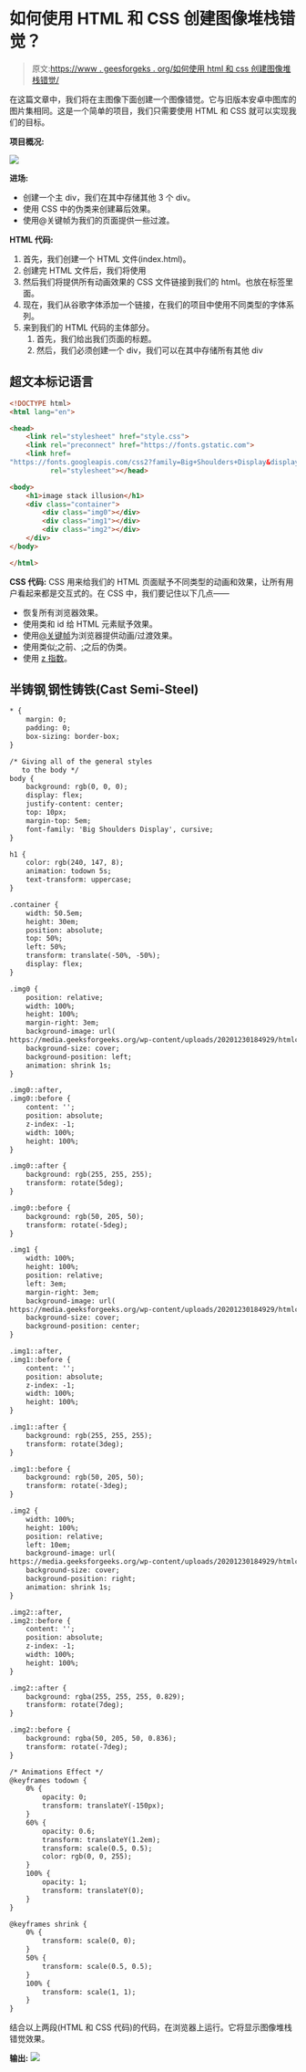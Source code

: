 # 如何使用 HTML 和 CSS 创建图像堆栈错觉？

> 原文:[https://www . geesforgeks . org/如何使用 html 和 css 创建图像堆栈错觉/](https://www.geeksforgeeks.org/how-to-create-image-stack-illusion-using-html-and-css/)

在这篇文章中，我们将在主图像下面创建一个图像错觉。它与旧版本安卓中图库的图片集相同。这是一个简单的项目，我们只需要使用 HTML 和 CSS 就可以实现我们的目标。

**项目概况:**

![](img/2623e7be81e2acb3d39dea537c4f8ce0.png)

**进场:**

*   创建一个主 div，我们在其中存储其他 3 个 div。
*   使用 CSS 中的伪类来创建幕后效果。
*   使用@关键帧为我们的页面提供一些过渡。

**HTML 代码:**

1.  首先，我们创建一个 HTML 文件(index.html)。
2.  创建完 HTML 文件后，我们将使用<title>标签为我们的网页赋予标题。应该放在标签里面。</title>
3.  然后我们将提供所有动画效果的 CSS 文件链接到我们的 html。也放在标签里面。
4.  现在，我们从谷歌字体添加一个链接，在我们的项目中使用不同类型的字体系列。
5.  来到我们的 HTML 代码的主体部分。
    1.  首先，我们给出我们页面的标题。
    2.  然后，我们必须创建一个 div，我们可以在其中存储所有其他 div

## 超文本标记语言

```html
<!DOCTYPE html>
<html lang="en">

<head>
    <link rel="stylesheet" href="style.css">
    <link rel="preconnect" href="https://fonts.gstatic.com">
    <link href=
"https://fonts.googleapis.com/css2?family=Big+Shoulders+Display&display=swap" 
          rel="stylesheet"></head>

<body>
    <h1>image stack illusion</h1>
    <div class="container">
        <div class="img0"></div>
        <div class="img1"></div>
        <div class="img2"></div>
    </div>
</body>

</html>
```

**CSS 代码:** CSS 用来给我们的 HTML 页面赋予不同类型的动画和效果，让所有用户看起来都是交互式的。在 CSS 中，我们要记住以下几点——

*   恢复所有浏览器效果。
*   使用类和 id 给 HTML 元素赋予效果。
*   使用[@关键帧](https://www.geeksforgeeks.org/css-animation-and-keyframes-property/)为浏览器提供动画/过渡效果。
*   使用类似[:](https://www.geeksforgeeks.org/css-before-selector/)之前、[:](https://www.geeksforgeeks.org/css-after-selector/)之后的伪类。
*   使用 [z 指数](https://www.geeksforgeeks.org/css-z-index-property/)。

## 半铸钢ˌ钢性铸铁(Cast Semi-Steel)

```html
* {
    margin: 0;
    padding: 0;
    box-sizing: border-box;
}

/* Giving all of the general styles
   to the body */
body {
    background: rgb(0, 0, 0);
    display: flex;
    justify-content: center;
    top: 10px;
    margin-top: 5em;
    font-family: 'Big Shoulders Display', cursive;
}

h1 {
    color: rgb(240, 147, 8);
    animation: todown 5s;
    text-transform: uppercase;
}

.container {
    width: 50.5em;
    height: 30em;
    position: absolute;
    top: 50%;
    left: 50%;
    transform: translate(-50%, -50%);
    display: flex;
}

.img0 {
    position: relative;
    width: 100%;
    height: 100%;
    margin-right: 3em;
    background-image: url(
https://media.geeksforgeeks.org/wp-content/uploads/20201230184929/htmlcssjslogo.png);
    background-size: cover;
    background-position: left;
    animation: shrink 1s;
}

.img0::after,
.img0::before {
    content: '';
    position: absolute;
    z-index: -1;
    width: 100%;
    height: 100%;
}

.img0::after {
    background: rgb(255, 255, 255);
    transform: rotate(5deg);
}

.img0::before {
    background: rgb(50, 205, 50);
    transform: rotate(-5deg);
}

.img1 {
    width: 100%;
    height: 100%;
    position: relative;
    left: 3em;
    margin-right: 3em;
    background-image: url(
https://media.geeksforgeeks.org/wp-content/uploads/20201230184929/htmlcssjslogo.png);
    background-size: cover;
    background-position: center;
}

.img1::after,
.img1::before {
    content: '';
    position: absolute;
    z-index: -1;
    width: 100%;
    height: 100%;
}

.img1::after {
    background: rgb(255, 255, 255);
    transform: rotate(3deg);
}

.img1::before {
    background: rgb(50, 205, 50);
    transform: rotate(-3deg);
}

.img2 {
    width: 100%;
    height: 100%;
    position: relative;
    left: 10em;
    background-image: url(
https://media.geeksforgeeks.org/wp-content/uploads/20201230184929/htmlcssjslogo.png);
    background-size: cover;
    background-position: right;
    animation: shrink 1s;
}

.img2::after,
.img2::before {
    content: '';
    position: absolute;
    z-index: -1;
    width: 100%;
    height: 100%;
}

.img2::after {
    background: rgba(255, 255, 255, 0.829);
    transform: rotate(7deg);
}

.img2::before {
    background: rgba(50, 205, 50, 0.836);
    transform: rotate(-7deg);
}

/* Animations Effect */
@keyframes todown {
    0% {
        opacity: 0;
        transform: translateY(-150px);
    }
    60% {
        opacity: 0.6;
        transform: translateY(1.2em);
        transform: scale(0.5, 0.5);
        color: rgb(0, 0, 255);
    }
    100% {
        opacity: 1;
        transform: translateY(0);
    }
}

@keyframes shrink {
    0% {
        transform: scale(0, 0);
    }
    50% {
        transform: scale(0.5, 0.5);
    }
    100% {
        transform: scale(1, 1);
    }
}
```

结合以上两段(HTML 和 CSS 代码)的代码，在浏览器上运行。它将显示图像堆栈错觉效果。

**输出:**
![](img/a5f7fb4ba9cfd0a5e8279b51daf352c1.png)